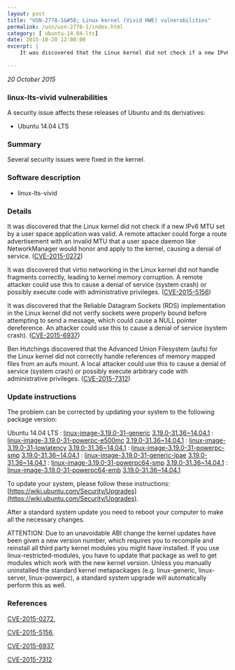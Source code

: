 ```yaml
---
layout: post
title: "USN-2778-1&#58; Linux kernel (Vivid HWE) vulnerabilities"
permalink: /usn/usn-2778-1/index.html
category: [ ubuntu-14.04-lts]
date: 2015-10-20 12:00:00
excerpt: |
    It was discovered that the Linux kernel did not check if a new IPv6 MTU set by a user space application was valid. A remote attacker could forge a route advertisement with an invalid MTU that a user space daemon like NetworkManager would honor and apply to the kernel, causing a denial of service. ([CVE-2015-0272](http://people.ubuntu.com/~ubuntu-security/cve/CVE-2015-0272))
    
--- 
```

 
 

*20 October 2015*

### linux-lts-vivid vulnerabilities

A security issue affects these releases of Ubuntu and its derivatives:

* Ubuntu 14.04 LTS

### Summary

Several security issues were fixed in the kernel. 

### Software description

* linux-lts-vivid 

### Details

It was discovered that the Linux kernel did not check if a new IPv6 MTU set by a user space application was valid. A remote attacker could forge a route advertisement with an invalid MTU that a user space daemon like NetworkManager would honor and apply to the kernel, causing a denial of service. ([CVE-2015-0272](http://people.ubuntu.com/~ubuntu-security/cve/CVE-2015-0272))

It was discovered that virtio networking in the Linux kernel did not handle fragments correctly, leading to kernel memory corruption. A remote attacker could use this to cause a denial of service (system crash) or possibly execute code with administrative privileges. ([CVE-2015-5156](http://people.ubuntu.com/~ubuntu-security/cve/CVE-2015-5156))

It was discovered that the Reliable Datagram Sockets (RDS) implementation in the Linux kernel did not verify sockets were properly bound before attempting to send a message, which could cause a NULL pointer dereference. An attacker could use this to cause a denial of service (system crash). ([CVE-2015-6937](http://people.ubuntu.com/~ubuntu-security/cve/CVE-2015-6937))

Ben Hutchings discovered that the Advanced Union Filesystem (aufs) for the Linux kernel did not correctly handle references of memory mapped files from an aufs mount. A local attacker could use this to cause a denial of service (system crash) or possibly execute arbitrary code with administrative privileges. ([CVE-2015-7312](http://people.ubuntu.com/~ubuntu-security/cve/CVE-2015-7312)) 

### Update instructions

The problem can be corrected by updating your system to the following package version:

Ubuntu 14.04 LTS
 : [linux-image-3.19.0-31-generic](https://launchpad.net/ubuntu/+source/linux-lts-vivid) <span> [3.19.0-31.36~14.04.1](https://launchpad.net/ubuntu/+source/linux-lts-vivid/3.19.0-31.36~14.04.1) </span> 
 : [linux-image-3.19.0-31-powerpc-e500mc](https://launchpad.net/ubuntu/+source/linux-lts-vivid) <span> [3.19.0-31.36~14.04.1](https://launchpad.net/ubuntu/+source/linux-lts-vivid/3.19.0-31.36~14.04.1) </span> 
 : [linux-image-3.19.0-31-lowlatency](https://launchpad.net/ubuntu/+source/linux-lts-vivid) <span> [3.19.0-31.36~14.04.1](https://launchpad.net/ubuntu/+source/linux-lts-vivid/3.19.0-31.36~14.04.1) </span> 
 : [linux-image-3.19.0-31-powerpc-smp](https://launchpad.net/ubuntu/+source/linux-lts-vivid) <span> [3.19.0-31.36~14.04.1](https://launchpad.net/ubuntu/+source/linux-lts-vivid/3.19.0-31.36~14.04.1) </span> 
 : [linux-image-3.19.0-31-generic-lpae](https://launchpad.net/ubuntu/+source/linux-lts-vivid) <span> [3.19.0-31.36~14.04.1](https://launchpad.net/ubuntu/+source/linux-lts-vivid/3.19.0-31.36~14.04.1) </span> 
 : [linux-image-3.19.0-31-powerpc64-smp](https://launchpad.net/ubuntu/+source/linux-lts-vivid) <span> [3.19.0-31.36~14.04.1](https://launchpad.net/ubuntu/+source/linux-lts-vivid/3.19.0-31.36~14.04.1) </span> 
 : [linux-image-3.19.0-31-powerpc64-emb](https://launchpad.net/ubuntu/+source/linux-lts-vivid) <span> [3.19.0-31.36~14.04.1](https://launchpad.net/ubuntu/+source/linux-lts-vivid/3.19.0-31.36~14.04.1) </span> 

To update your system, please follow these instructions: [https://wiki.ubuntu.com/Security/Upgrades](https://wiki.ubuntu.com/Security/Upgrades).

After a standard system update you need to reboot your computer to make all the necessary changes.

ATTENTION: Due to an unavoidable ABI change the kernel updates have been given a new version number, which requires you to recompile and reinstall all third party kernel modules you might have installed. If you use linux-restricted-modules, you have to update that package as well to get modules which work with the new kernel version. Unless you manually uninstalled the standard kernel metapackages (e.g. linux-generic, linux-server, linux-powerpc), a standard system upgrade will automatically perform this as well. 

### References

 
 [CVE-2015-0272](http://people.ubuntu.com/~ubuntu-security/cve/CVE-2015-0272), 

 [CVE-2015-5156](http://people.ubuntu.com/~ubuntu-security/cve/CVE-2015-5156), 

 [CVE-2015-6937](http://people.ubuntu.com/~ubuntu-security/cve/CVE-2015-6937), 

 [CVE-2015-7312](http://people.ubuntu.com/~ubuntu-security/cve/CVE-2015-7312)
 

